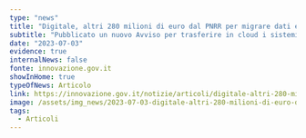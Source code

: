 ```yaml
---
type: "news"
title: "Digitale, altri 280 milioni di euro dal PNRR per migrare dati e servizi al Polo Strategico Nazionale"
subtitle: "Pubblicato un nuovo Avviso per trasferire in cloud i sistemi informativi di oltre 270 Amministrazioni centrali"
date: "2023-07-03"
evidence: true
internalNews: false
fonte: innovazione.gov.it
showInHome: true
typeOfNews: Articolo
link: https://innovazione.gov.it/notizie/articoli/digitale-altri-280-milioni-di-euro-dal-pnrr-per-migrare-dati-e-servizi-al-polo-st/
image: /assets/img_news/2023-07-03-digitale-altri-280-milioni-di-euro-dal-pnrr-per-migrare-dati-e-servizi-al-polo-strategico-nazionale.png
tags:
  - Articoli
---
```

